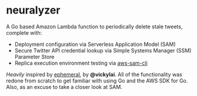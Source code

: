 # neuralyzer

A Go based Amazon Lambda function to periodically delete stale tweets, complete with:

- Deployment configuration via Serverless Application Model (SAM)
- Secure Twitter API credential lookup via Simple Systems Manager (SSM) Parameter Store
- Replica execution environment testing via [aws-sam-cli](https://github.com/awslabs/aws-sam-cli)

*Heavily* inspired by [ephemeral](https://github.com/vickylai/ephemeral), by **@vickylai**. All of the functionality was redone from scratch to get familiar with using Go and the AWS SDK for Go. Also, as an excuse to take a closer look at SAM.

